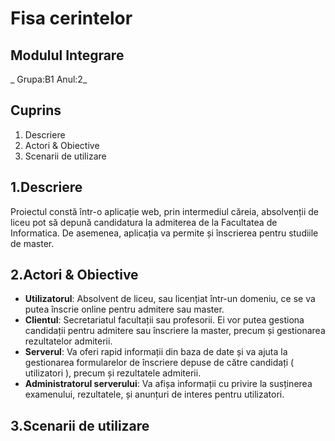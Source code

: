 # **Fisa cerintelor**
##  Modulul Integrare
_ Grupa:B1 Anul:2_
## Cuprins
1. Descriere
1. Actori & Obiective
1. Scenarii de utilizare

## 1.Descriere

   Proiectul constă într-o aplicație web, prin intermediul căreia, absolvenții de liceu pot să depună candidatura la admiterea de la Facultatea de Informatica. De asemenea, aplicația va permite și înscrierea pentru studiile de master.

## 2.Actori & Obiective
- **Utilizatorul**: Absolvent de liceu, sau licențiat într-un domeniu, ce se va putea înscrie online pentru admitere sau master.
- **Clientul**: Secretariatul facultații sau profesorii. Ei vor putea gestiona candidații pentru admitere sau înscriere la master, precum și gestionarea rezultatelor admiterii.
- **Serverul**: Va oferi rapid informații din baza de date și va ajuta la gestionarea formularelor de înscriere depuse de către candidați ( utilizatori ), precum și rezultatele admiterii.
- **Administratorul serverului**: Va afișa informații cu privire la susținerea examenului, rezultatele, și anunțuri de interes pentru utilizatori.

## 3.Scenarii de utilizare

